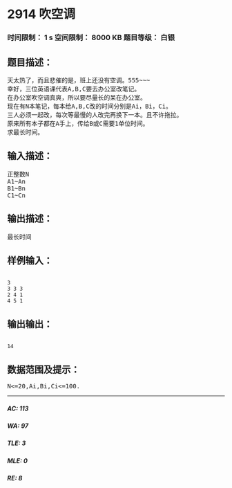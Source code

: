 # 2914 吹空调   
### 时间限制： 1 s     空间限制： 8000 KB     题目等级： 白银  
## 题目描述：  

<pre>
天太热了，而且悲催的是，班上还没有空调。555~~~
幸好，三位英语课代表A,B,C要去办公室改笔记。
在办公室吹空调真爽，所以要尽量长的呆在办公室。
现在有N本笔记，每本给A,B,C改的时间分别是Ai，Bi，Ci。
三人必须一起改，每次等最慢的人改完再换下一本。且不许拖拉。
原来所有本子都在A手上，传给B或C需要1单位时间。
求最长时间。
</pre>
  
  
## 输入描述：  

<pre>
正整数N
A1~An
B1~Bn
C1~Cn
</pre>
  
  
## 输出描述：  

<pre>
最长时间
</pre>
  
  
## 样例输入：  

<pre><code>
3
3 3 3
2 4 1
4 5 1
</code></pre>
  
  
## 输出输出：  

<pre><code>
14
</code></pre>
  
  
## 数据范围及提示：  

<pre>
N<=20,Ai,Bi,Ci<=100.
</pre>
  
  
***  

##### AC: 113  
##### WA: 97  
##### TLE: 3  
##### MLE: 0  
##### RE: 8  

